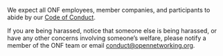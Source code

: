 <!--
Copyright 2020-present Open Networking Foundation
SPDX-License-Identifier: Apache-2.0
-->

We expect all ONF employees, member companies, and participants to abide by our [Code of Conduct](https://www.opennetworking.org/wp-content/themes/onf/img/onf-code-of-conduct.pdf).

If you are being harassed, notice that someone else is being harassed, or have any other concerns involving someone’s welfare, please notify a member of the ONF team or email [conduct@opennetworking.org](conduct@opennetworking.org).
